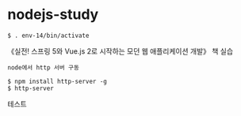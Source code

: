 # nodejs-study

```
$ . env-14/bin/activate
```

《실전! 스프링 5와 Vue.js 2로 시작하는 모던 웹 애플리케이션 개발》 책 실습

```
node에서 http 서버 구동

$ npm install http-server -g
$ http-server
```

테스트
